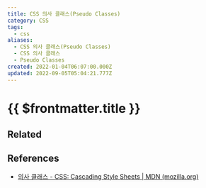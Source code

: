 ```yaml
---
title: CSS 의사 클래스(Pseudo Classes)
category: CSS
tags:
  - css
aliases:
  - CSS 의사 클래스(Pseudo Classes)
  - CSS 의사 클래스
  - Pseudo Classes
created: 2022-01-04T06:07:00.000Z
updated: 2022-09-05T05:04:21.777Z
---
```


# {{ $frontmatter.title }}

## Related

## References

- [의사 클래스 - CSS: Cascading Style Sheets | MDN (mozilla.org)](https://developer.mozilla.org/ko/docs/Web/CSS/Pseudo-classes)

